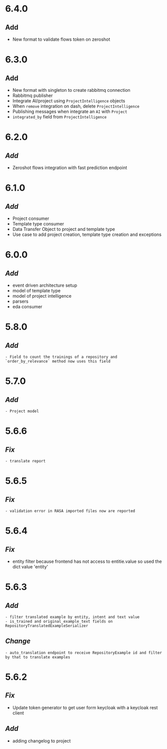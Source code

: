 # 6.4.0
## Add
  - New format to validate flows token on zeroshot

# 6.3.0
## Add
  - New format with singleton to create rabbitmq connection
  - Rabbitmq publisher
  - Integrate AI/project using `ProjectIntelligence` objects
  - When `remove` integration on dash, delete `ProjectIntelligence`
  - Publishing messages when integrate an `AI` with `Project`
  - `integrated_by` field from `ProjectIntelligence`

# 6.2.0
## *Add*
  - Zeroshot flows integration with fast prediction endpoint

# 6.1.0
## *Add*
- Project consumer
- Template type consumer
- Data Transfer Object to project and template type
- Use case to add project creation, template type creation and exceptions

# 6.0.0
## *Add*
  - event driven architecture setup
  - model of template type
  - model of project intelligence
  - parsers
  - eda consumer
  

# 5.8.0
  ## *Add*
    - Field to count the trainings of a repository and `order_by_relevance` method now uses this field

# 5.7.0
  ## *Add*
    - Project model

# 5.6.6
  ## *Fix*
    - translate report

# 5.6.5
  ## *Fix*
    - validation error in RASA imported files now are reported

# 5.6.4

  ## *Fix*
   - entity filter because frontend has not access to entitie.value so used the dict value 'entity'

# 5.6.3

  ## *Add*
    - filter translated example by entity, intent and text value
    - is_trained and original_example_text fields on RepositoryTranslatedExampleSerializer
  
  ## *Change*
    - auto_translation endpoint to receive RepositoryExample id and filter by that to translate examples

# 5.6.2

## *Fix*
  - Update token generator to get user form keycloak with a keycloak rest client

## *Add*
  - adding changelog to project
